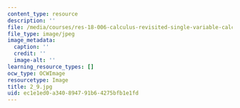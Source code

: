```yaml
---
content_type: resource
description: ''
file: /media/courses/res-18-006-calculus-revisited-single-variable-calculus-fall-2010/ec1e1ed0a340894791b64275bfb1e1fd_2_9.jpg
file_type: image/jpeg
image_metadata:
  caption: ''
  credit: ''
  image-alt: ''
learning_resource_types: []
ocw_type: OCWImage
resourcetype: Image
title: 2_9.jpg
uid: ec1e1ed0-a340-8947-91b6-4275bfb1e1fd
---
```

